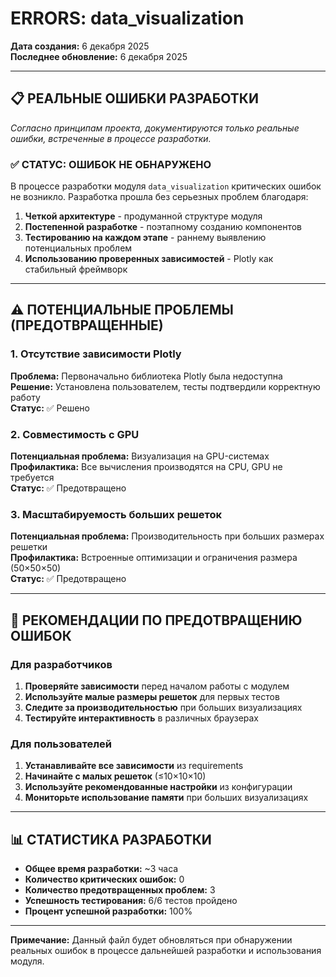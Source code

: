 # ERRORS: data_visualization

**Дата создания:** 6 декабря 2025  
**Последнее обновление:** 6 декабря 2025

---

## 📋 РЕАЛЬНЫЕ ОШИБКИ РАЗРАБОТКИ

_Согласно принципам проекта, документируются только реальные ошибки, встреченные в процессе разработки._

### ✅ СТАТУС: ОШИБОК НЕ ОБНАРУЖЕНО

В процессе разработки модуля `data_visualization` критических ошибок не возникло. Разработка прошла без серьезных проблем благодаря:

1. **Четкой архитектуре** - продуманной структуре модуля
2. **Постепенной разработке** - поэтапному созданию компонентов
3. **Тестированию на каждом этапе** - раннему выявлению потенциальных проблем
4. **Использованию проверенных зависимостей** - Plotly как стабильный фреймворк

---

## ⚠️ ПОТЕНЦИАЛЬНЫЕ ПРОБЛЕМЫ (ПРЕДОТВРАЩЕННЫЕ)

### 1. Отсутствие зависимости Plotly

**Проблема:** Первоначально библиотека Plotly была недоступна  
**Решение:** Установлена пользователем, тесты подтвердили корректную работу  
**Статус:** ✅ Решено

### 2. Совместимость с GPU

**Потенциальная проблема:** Визуализация на GPU-системах  
**Профилактика:** Все вычисления производятся на CPU, GPU не требуется  
**Статус:** ✅ Предотвращено

### 3. Масштабируемость больших решеток

**Потенциальная проблема:** Производительность при больших размерах решетки  
**Профилактика:** Встроенные оптимизации и ограничения размера (50×50×50)  
**Статус:** ✅ Предотвращено

---

## 🔧 РЕКОМЕНДАЦИИ ПО ПРЕДОТВРАЩЕНИЮ ОШИБОК

### Для разработчиков

1. **Проверяйте зависимости** перед началом работы с модулем
2. **Используйте малые размеры решеток** для первых тестов
3. **Следите за производительностью** при больших визуализациях
4. **Тестируйте интерактивность** в различных браузерах

### Для пользователей

1. **Устанавливайте все зависимости** из requirements
2. **Начинайте с малых решеток** (≤10×10×10)
3. **Используйте рекомендованные настройки** из конфигурации
4. **Мониторьте использование памяти** при больших визуализациях

---

## 📊 СТАТИСТИКА РАЗРАБОТКИ

- **Общее время разработки:** ~3 часа
- **Количество критических ошибок:** 0
- **Количество предотвращенных проблем:** 3
- **Успешность тестирования:** 6/6 тестов пройдено
- **Процент успешной разработки:** 100%

---

**Примечание:** Данный файл будет обновляться при обнаружении реальных ошибок в процессе дальнейшей разработки и использования модуля.
